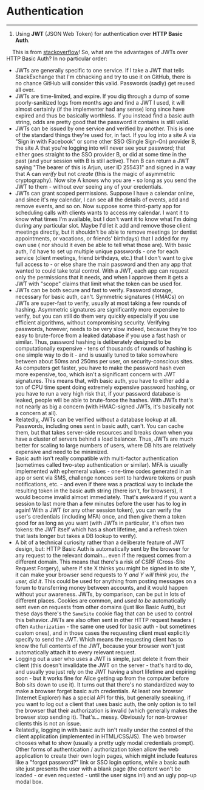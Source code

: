 # Authentication

---

1. Using **JWT** (JSON Web Token) for authentication over
   **HTTP Basic Auth**.

&nbsp;&nbsp;&nbsp;&nbsp;This is from [stackoverflow](https://security.stackexchange.com/a/248209/164079)!
So, what are the advantages of JWTs over HTTP Basic Auth? In no particular order:

* JWTs are generally specific to one service. If I take a JWT that tells StackExchange that I'm cbhacking and try to use
  it on GitHub, there is no chance GitHub will consider this valid. Passwords (sadly) get reused all over.
* JWTs are time-limited, and expire. If you dig through a dump of some poorly-sanitized logs from months ago and find a
  JWT I used, it will almost certainly (if the implementer had any sense) long since have expired and thus be basically
  worthless. If you instead find a basic auth string, odds are pretty good that the password it contains is still valid.
* JWTs can be issued by one service and verified by another. This is one of the standard things they're used for, in
  fact. If you log into a site A via "Sign in with Facebook" or some other SSO (Single Sign-On) provider B, the site A
  that you're logging into will never see your password; that either goes straight to the SSO provider B, or did at some
  time in the past (and your session with B is still active). Then B can return a JWT saying "The bearer of this is
  Arjun, user ID 255431" and signed in a way that A can *verify* but not *create* (this is the magic of asymmetric
  cryptography). Now site A knows who you are - so long as you send the JWT to them - without ever seeing any of your
  credentials.
* JWTs can grant scoped permissions. Suppose I have a calendar online, and since it's my calendar, I can see all the
  details of events, add and remove events, and so on. Now suppose some third-party app for scheduling calls with
  clients wants to access my calendar. I want it to know what times I'm available, but I don't want it to know what I'm
  doing during any particular slot. Maybe I'd let it add and remove those client meetings directly, but it shouldn't be
  able to remove meetings (or dentist appointments, or vacations, or friends' birthdays) that I added for my own use (
  nor should it even be able to tell what those are). With basic auth, I'd have to set up multiple unique passwords -
  one for each service (client meetings, friend birthdays, etc.) that I don't want to give full access to - or else
  share the main password and then any app that wanted to could take total control. With a JWT, each app can request
  only the permissions that it needs, and when I approve them it gets a JWT with "scope" claims that limit what the
  token can be used for.
* JWTs can be both secure and fast to verify. Password storage, necessary for basic auth, can't. Symmetric signatures (
  HMACs) on JWTs are super-fast to verify, usually at most taking a few rounds of hashing. Asymmetric signatures are
  significantly more expensive to verify, but you can still do them very quickly especially if you use efficient
  algorithms, without compromising security. Verifying passwords, however, needs to be very slow indeed, because they're
  too easy to brute-force from a leaked database if you use a fast hash or similar. Thus, password hashing is
  deliberately designed to be computationally expensive - tens of thousands of rounds of hashing is one simple way to do
  it - and is usually tuned to take somewhere between about 50ms and 250ms per user, on security-conscious sites. As
  computers get faster, you have to make the password hash even more expensive, too, which isn't a significant concern
  with JWT signatures. This means that, with basic auth, you have to either add a ton of CPU time spent doing extremely
  expensive password hashing, or you have to run a very high risk that, if your password database is leaked, people will
  be able to brute-force the hashes. With JWTs that's not nearly as big a concern (with HMAC-signed JWTs, it's basically
  not a concern at all).
* Relatedly, JWTs can be verified without a database lookup at all. Passwords, including ones sent in basic auth, can't.
  You can cache them, but that takes server-side resources and breaks down when you have a cluster of servers behind a
  load balancer. Thus, JWTs are much better for scaling to large numbers of users, where DB hits are relatively
  expensive and need to be minimized.
* Basic auth isn't really compatible with multi-factor authentication (sometimes called two-step authentication or
  similar). MFA is usually implemented with ephemeral values - one-time codes generated in an app or sent via SMS,
  challenge nonces sent to hardware tokens or push notifications, etc. - and even if there was a practical way to
  include the resulting token in the basic auth string (there isn't, for browsers), it would become invalid almost
  immediately. That's awkward if you want a session to last more than a few minutes before the user has to log in again!
  With a JWT (or any other session token), you can verify the user's credentials (including MFA) once, and then give
  them a token good for as long as you want (with JWTs in particular, it's often two tokens: the JWT itself which has a
  short lifetime, and a refresh token that lasts longer but takes a DB lookup to verify).
* A bit of a technical curiosity rather than a deliberate feature of JWT design, but: HTTP Basic Auth is automatically
  sent by the browser for any request to the relevant domain... even if the request comes from a different domain. This
  means that there's a risk of CSRF (Cross-Site Request Forgery), where if site X thinks you might be signed in to site
  Y, it can make your browser send requests to Y *and Y will think you, the user, did it*. This could be used for
  anything from posting messages on a forum to transferring money between accounts, and it would happen without your
  awareness. JWTs, by comparison, can be put in lots of different places. Cookies are common, and *used to be*
  automatically sent even on requests from other domains (just like Basic Auth), but these days there's the `SameSite`
  cookie flag that can be used to control this behavior. JWTs are also often sent in other HTTP request headers (
  often `Authorization` - the same one used for basic auth - but sometimes custom ones), and in those cases the
  requesting client must explicitly specify to send the JWT. Which means the requesting client has to know the full
  contents of the JWT, because your browser won't just automatically attach it to every relevant request.
* Logging out a user who uses a JWT is simple, just delete it from their client (this doesn't invalidate the JWT on the
  server - that's hard to do, and usually you just rely on the JWT having a short lifetime and expiring soon - but it
  works fine for Alice getting up from the computer before Bob sits down to use it). It turns out that there's no
  standardized way to make a browser forget basic auth credentials. At least one browser (Internet Explorer) has a
  special API for this, but generally speaking, if you want to log out a client that uses basic auth, the only option is
  to tell the browser that their authorization is invalid (which generally makes the browser stop sending it). That's...
  messy. Obviously for non-browser clients this is not an issue.
* Relatedly, logging in with basic auth isn't really under the control of the client application (implemented in
  HTML/CSS/JS). The web browser chooses what to show (usually a pretty ugly modal credentials prompt). Other forms of
  authentication / authorization token allow the web application to create their own login pages, which might include
  features like a "forgot password?" link or SSO login options, while a basic auth site just presents the user with a
  blank page (the content won't be loaded - or even requested - until the user signs in!) and an ugly pop-up modal box.

